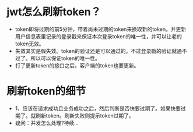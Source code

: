 # jwt怎么刷新token？
* token即将过期的前5分钟，带着尚未过期的token来换取新的token。并更新用户信息表里记录的登录戳来保证本次登录token的唯一性，并可以让老的token无效。
* 失效其实是假失效。token的验证还是可以通过的。不过登录戳的验证就通不过了。所以可以保证token的唯一性。
* 打了更新token的接口之后。客户端的token也要更新。

# 刷新token的细节
* 1、应该在请求成功且业务成功之后，然后判断是否快要过期了。如果快要过期了。就刷新token。刷新失败则提示token过期了。
* 疑问：并发怎么处理?待续...

